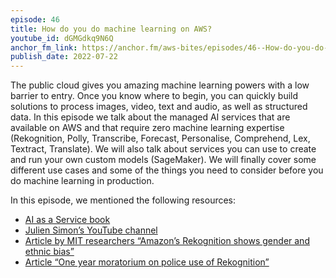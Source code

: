 ```yaml
---
episode: 46
title: How do you do machine learning on AWS?
youtube_id: dGMGdkq9N6Q
anchor_fm_link: https://anchor.fm/aws-bites/episodes/46--How-do-you-do-machine-learning-on-AWS-e1lhih6
publish_date: 2022-07-22
---
```


The public cloud gives you amazing machine learning powers with a low barrier to entry. Once you know where to begin, you can quickly build solutions to process images, video, text and audio, as well as structured data. In this episode we talk about the managed AI services that are available on AWS and that require zero machine learning expertise (Rekognition, Polly, Transcribe, Forecast, Personalise, Comprehend, Lex, Textract, Translate). We will also talk about services you can use to create and run your own custom models (SageMaker). We will finally cover some different use cases and some of the things you need to consider before you do machine learning in production.

In this episode, we mentioned the following resources:
- [AI as a Service book](https://www.manning.com/books/ai-as-a-service)
- [Julien Simon’s YouTube channel](https://www.youtube.com/c/juliensimonfr)
- [Article by MIT researchers “Amazon’s Rekognition shows gender and ethnic bias”](https://venturebeat.com/2019/01/24/amazon-rekognition-bias-mit/)
- [Article “One year moratorium on police use of Rekognition”](https://www.aboutamazon.com/news/policy-news-views/we-are-implementing-a-one-year-moratorium-on-police-use-of-rekognition)

